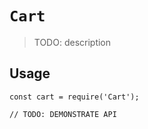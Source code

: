 # `Cart`

> TODO: description

## Usage

```
const cart = require('Cart');

// TODO: DEMONSTRATE API
```
